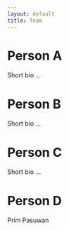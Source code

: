```yaml
---
layout: default
title: Team
---
```


# Person A

Short bio ...


# Person B

Short bio ...


# Person C

Short bio ...

# Person D

Prim Pasuwan
